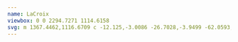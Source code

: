 ```yaml
---
name: LaCroix
viewbox: 0 0 2294.7271 1114.6158
svg: m 1367.4462,1116.6709 c -12.125,-3.0086 -26.7028,-3.9499 -62.0593,-4.0073 -24.3126,-0.04 -35.9215,-0.4501 -42.0763,-1.4881 -4.675,-0.7885 -14.35,-1.8935 -21.5,-2.4556 -26.9063,-2.1154 -54.4597,-7.0105 -60.9221,-10.8233 -1.7495,-1.0322 -6.3077,-2.8787 -10.1294,-4.1031 -3.8217,-1.2245 -12.7985,-5.1094 -19.9485,-8.6331 -14.6352,-7.2127 -17.833,-8.0553 -18.2993,-4.8219 -0.2403,1.666 0.5736,2.4723 3.7981,3.7624 2.2571,0.9032 3.8292,2.0865 3.4935,2.6296 -1.2942,2.0942 -4.6217,0.7935 -10.5133,-4.1095 -7.8472,-6.5306 -10.5336,-7.8892 -15.6142,-7.8967 -5.7425,-0.01 -14.5953,2.9507 -13.9395,4.6597 0.7982,2.0801 -2.841,1.6118 -7.1181,-0.9159 -6.4529,-3.8136 -17.9593,-3.1916 -39.2357,2.1211 -13.0631,3.2618 -18.5109,4.2035 -21.75,3.7595 -2.3768,-0.3258 -4.3108,-0.2634 -4.2976,0.1385 0.013,0.402 0.4157,2.4184 0.8946,4.4809 l 0.8709,3.75 h -4.7894 c -2.6341,0 -7.691,-0.8962 -11.2374,-1.9916 -9.022,-2.7866 -26.8658,-11.3154 -29.2602,-13.9855 -4.3155,-4.8123 -5.9218,-5.063 -25.6683,-4.0049 -32.4691,1.7397 -52.6359,5.1249 -72.2119,12.1215 -16.243,5.8054 -14.8317,5.8184 -17.6329,-0.1624 l -2.4248,-5.177 -5.0322,0.6559 c -2.7678,0.3607 -6.1573,0.9191 -7.5323,1.2409 l -2.5,0.5851 2.3998,-2.6149 c 2.6207,-2.8556 2.7349,-2.736 -4.3998,-4.607 -5.8034,-1.5219 -18.0943,-1.3228 -21.2997,0.3449 -1.4851,0.7727 -3.8253,2.6167 -5.2003,4.0978 -6.1321,6.6049 -13.0642,8.9093 -23,7.6455 l -5.5,-0.6995 4.7503,-2.8196 c 2.6127,-1.5508 6.5502,-3.061 8.75,-3.3561 3.0949,-0.4151 3.9997,-0.9718 3.9997,-2.461 0,-2.7988 -6.873,-5.4925 -17.688,-6.9324 l -9.1084,-1.2127 2.8462,-4.5729 c 2.4901,-4.0007 2.6479,-4.6838 1.261,-5.4599 -0.8718,-0.4879 -4.2755,-0.6432 -7.5636,-0.345 -4.3989,0.3989 -5.6837,0.2473 -4.8629,-0.5735 4.1599,-4.1599 -2.4066,-9.2044 -21.8843,-16.8118 -8.525,-3.3297 -16.2799,-6.758 -17.2331,-7.6186 -1.314,-1.1863 -3.0066,-1.4236 -7,-0.9814 l -5.2669,0.5833 -2.3332,-4.7815 c -1.2832,-2.6298 -3.3517,-6.0588 -4.5966,-7.6201 l -2.2634,-2.8386 -5.9034,4.4265 c -4.9411,3.705 -6.6369,4.4265 -10.4034,4.4265 h -4.5 l -0.3048,-4.75 -0.3048,-4.75 -4.6952,-0.1107 c -2.5824,-0.061 -5.7708,-0.02 -7.0854,0.09 -2.2619,0.1899 -2.1427,-0.1533 2.2194,-6.3934 l 4.6096,-6.594 -6.7194,0.6217 c -5.7826,0.5349 -7.2297,0.32 -10.3793,-1.5415 -3.0287,-1.7901 -4.9259,-2.1122 -11,-1.8675 l -7.3401,0.2956 0.2866,4.9999 0.2866,5 -3.5577,-5.5 c -1.9567,-3.0249 -4.7743,-7.43043 -6.2612,-9.78983 -2.7925,-4.431 -9.7024,-9.4887 -14.4859,-10.6028 -5.0104,-1.1669 -9.4638,-6.3464 -15.3483,-17.8505 -5.623,-10.9929 -12.6966,-20.075 -16.6004,-21.314 -1.0837,-0.344 -1.76,-0.8358 -1.5028,-1.093 1.0353,-1.0353 14.2207,5.9189 26.6703,14.0666 17.5258,11.4698 19.6658,12.4708 29.2207,13.6689 4.4921,0.5633 12.9206,2.5408 18.7298,4.3945 5.8093,1.8538 13.9194,3.8729 18.0226,4.487 5.1791,0.7752 8.4605,1.8795 10.7316,3.6118 2.8203,2.1511 3.9323,2.4075 8.0648,1.8593 6.8893,-0.9139 11.1638,1.8647 16.2403,10.557 3.8593,6.60803 5.4043,8.00503 8.8527,8.00503 0.9273,0 3.4077,1.1699 5.5119,2.5997 2.9677,2.0167 4.5338,2.4546 6.9821,1.9526 9.0789,-1.8616 9.747,-1.8208 14.7485,0.9014 4.1871,2.2789 5.4365,2.5398 8.1751,1.7075 4.8454,-1.4726 16.3018,-2.3438 35.0853,-2.6679 9.2689,-0.16 18.7327,-0.8172 21.0307,-1.4606 4.5852,-1.2838 24.4677,-0.9955 57.6167,0.8353 14.2195,0.7854 22.4788,1.7644 30.5,3.6152 7.0537,1.6276 18.1751,3.0916 31,4.0809 17.5158,1.3512 20.1863,1.7832 21.5,3.4783 1.4746,1.9027 1.6899,1.8856 12.7217,-1.0108 17.04534,-4.4752 27.547,-10.1629 24.4615,-13.2484 -1.7771,-1.7771 3.7718,-3.7329 8.7112,-3.0704 2.8246,0.3788 4.8213,0.048 6.5493,-1.0839 1.5124,-0.9909 4.5753,-1.6288 7.8211,-1.6288 2.9344,0 5.8995,-0.5625 6.5892,-1.25 1.0037,-1.00063 1.6049,-0.78563 3.0126,1.0773 2.5325,3.3514 8.1073,2.7467 9.931,-1.0773 1.5035,-3.15253 2.8223,-3.40503 6.0342,-1.15523 1.3732,0.96183 3.2232,1.35723 4.6613,0.99633 3.1736,-0.79653 3.9364,0.7102 1.4833,2.9302 -2.4743,2.2393 -2.4711,2.9839 0.024,5.4786 2.5373,2.5373 5,2.5731 5,0.073 0,-3.6928 7.7866,-7.8448 9.5032,-5.0673 0.3657,0.5917 2.4242,-0.2352 5.0038,-2.01 3.949,-2.71703 4.476,-2.84803 5.3285,-1.3246 0.881,1.5741 1.0715,1.5653 2.7657,-0.1289 3.0875,-3.08763 7.8969,-4.49503 18.6048,-5.44473 5.6617,-0.5021 11.5608,-1.4044 13.1091,-2.005 1.5483,-0.6006 4.1749,-1.092 5.8369,-1.092 2.4067,0 3.2416,0.5824 4.1018,2.8615 l 1.0801,2.8614 5.083,-1.3248 c 2.7957,-0.7286 12.4883,-2.032 21.5391,-2.8963 18.0597,-1.7248 29.2955,-3.8962 31.4839,-6.0845 2.0156,-2.0156 3.5601,-1.7535 3.5601,0.6041 0,2.5124 4.3334,4.7655 6.2204,3.2343 0.7227,-0.5865 3.5644,-0.8127 6.5296,-0.5198 5.2698,0.5205 6.6351,1.5186 3.6462,2.6655 -0.9156,0.3514 -1.3581,1.2554 -1.0313,2.107 0.3776,0.9842 -0.045,1.4916 -1.2413,1.4916 -0.9975,0 -2.6709,0.955 -3.7186,2.1222 l -1.905,2.12223 4.1442,-0.6923 c 3.5305,-0.58963 4.3623,-0.38093 5.6164,1.4095 0.8096,1.156 2.5117,2.302 3.7823,2.5467 1.2707,0.2447 2.7708,0.9054 3.3337,1.4682 0.5629,0.5629 2.085,1.0234 3.3824,1.0234 3.3963,0 1.8236,1.7452 -2.8288,3.1391 -4.4943,1.3465 -4.6712,2.8851 -0.4611,4.0111 1.9265,0.5152 4.626,0.131 8.4002,-1.1955 5.9225,-2.0816 10.7619,-2.4745 13.0019,-1.0555 0.8358,0.5295 2.3976,0.3474 4,-0.4663 5.2452,-2.6638 11.7844,-5.4329 12.8295,-5.4329 0.5881,0 1.8064,1.125 2.7073,2.5 1.1617,1.7729 2.5358,2.5 4.7248,2.5 2.308,0 4.467,1.2615 8.5576,5 6.1198,5.5931 7.8315,6.2154 6.9012,2.5088 -0.536,-2.1354 -0.3078,-2.4567 1.5977,-2.25 1.8309,0.1987 2.329,-0.3821 2.8243,-3.2928 0.8077,-4.7467 1.3201,-5.4168 6.0122,-7.8623 4.7129,-2.4565 5.9742,-2.6124 5.9742,-0.7385 0,0.7509 0.9327,2.5508 2.0726,3.9999 1.6739,2.1281 2.9128,2.6349 6.441,2.6349 5.6026,0 6.3896,-1.388 2.6482,-4.6709 -3.2652,-2.8651 -3.1748,-5.329 0.1956,-5.329 3.9374,0 15.0903,2.7673 19.6426,4.8737 6.0254,2.7881 7.9391,2.6594 12.5719,-0.8459 3.5424,-2.6803 4.6645,-2.9729 11.4281,-2.9802 7.8144,-0.01 17.7864,1.1545 26.7465,3.1189 4.8898,1.0719 5.1107,1.2451 3.25,2.5484 -2.799,1.9605 -2.5435,2.9679 2.0035,7.9008 2.2,2.3867 4,4.8052 4,5.3745 0,0.5692 2.475,2.1295 5.5,3.4673 3.025,1.3378 5.5,2.8739 5.5,3.4135 0,0.5397 -3.4875,2.331 -7.75,3.9807 -6.5504,2.5352 -7.7013,3.3222 -7.4354,5.0841 0.2035,1.3484 -0.7676,2.9951 -2.75,4.6632 -1.6855,1.4183 -3.0646,2.9953 -3.0646,3.5045 0,0.5092 1.4246,1.7922 3.1658,2.851 2.8518,1.7343 3.442,1.7824 5.9503,0.4854 1.5315,-0.792 3.1444,-2.0345 3.5842,-2.7612 0.4398,-0.7267 2.6634,-2.0535 4.9413,-2.9485 3.9349,-1.5461 4.2275,-1.5325 5.8621,0.2738 1.2773,1.4114 2.5043,1.7443 4.7639,1.2924 2.4432,-0.4887 2.8769,-0.3314 2.1991,0.7974 -0.4644,0.7734 -1.6593,1.9941 -2.6555,2.7128 -2.5122,1.8124 -2.286,4.1933 0.3983,4.1933 1.3453,0 3.8524,-1.7894 6.4099,-4.5751 3.3988,-3.7019 4.7425,-4.5131 7.0405,-4.25 2.2559,0.2582 2.9052,0.8907 3.1565,3.0751 0.2581,2.243 0.8112,2.7472 3,2.7347 3.811,-0.022 5.5161,-1.3618 4.7608,-3.7414 -0.4192,-1.3209 -0.1141,-2.207 0.893,-2.5935 0.8414,-0.3229 1.5348,-1.6137 1.5408,-2.8684 0.01,-1.9438 0.7207,-1.4798 4.8063,3.1353 3.967,4.481 5.3621,5.4166 8.077,5.4166 1.8049,0 3.6222,-0.551 4.0384,-1.2245 0.5798,-0.9381 1.6123,-0.8165 4.4141,0.5195 l 3.6572,1.744 -3.502,2.8867 c -4.8541,4.0011 -4.3748,5.0559 1.2837,2.8255 4.6975,-1.8516 4.7857,-1.8513 4.7857,0.015 0,1.401 -0.7138,1.9009 -2.7143,1.9009 -2.4974,0 -5.8781,2.2115 -5.8418,3.8214 0.053,2.3317 1.7814,3.2064 4.3828,2.2174 4.1355,-1.5724 7.2728,-1.2832 16.9422,1.5616 l 8.8403,2.6008 2.7144,-2.6006 c 1.5074,-1.4442 3.8759,-2.6006 5.3264,-2.6006 1.4366,0 2.7619,-0.4398 2.9453,-0.9774 0.1833,-0.5375 1.8905,-1.2877 3.7939,-1.6671 l 3.4605,-0.6897 -3.2105,3.8949 c -3.6696,4.4518 -4.1102,7.8875 -1.2106,9.4393 1.1,0.5887 2,1.7295 2,2.5352 0,2.2458 2.7866,1.7397 4.3233,-0.7852 5.5176,-9.066 5.7658,-9.3839 5.1081,-6.5428 -0.8753,3.781 3.2042,7.3761 9.9082,8.7316 6.2087,1.2553 25.601,-0.086 33.3495,-2.3069 10.6896,-3.0637 27.3193,-3.9111 50.6774,-2.5823 27.9097,1.5878 41.7324,0.9038 56.3421,-2.788 11.0576,-2.7942 11.2125,-2.8049 11.5,-0.797 0.2646,1.8483 1.1185,2.0631 9.2914,2.3369 11.2274,0.3762 20.6309,-0.8395 46,-5.9469 23.4525,-4.7216 37.8005,-5.7769 52.7096,-3.8769 9.2047,1.173 10.3622,1.5661 13.5963,4.6165 3.673,3.4645 4.5426,3.6955 18.6941,4.9657 3.85,0.3456 9.101,1.5257 11.669,2.6225 l 4.669,1.9942 7.831,-2.7444 c 10.7923,-3.7821 20.0209,-3.648 34.5915,0.5026 5.9183,1.6858 11.5844,3.0652 12.5914,3.0652 1.0069,0 13.215,-3.183 27.129,-7.0734 23.4509,-6.5569 30.0191,-7.6646 30.0191,-5.0625 0,1.545 -4.0957,4.5387 -11.8061,8.6296 -4.2327,2.2457 -8.128,5.054 -8.6588,6.2426 -0.7221,1.6168 -2.9432,2.6944 -8.8249,4.2814 -36.6176,9.8805 -63.6749,12.9759 -113.4602,12.9799 -16.6375,0 -30.25,0.1981 -30.25,0.4373 0,0.2392 0.4645,1.6567 1.0323,3.15 l 1.0323,2.7151 -8.2823,-0.6368 c -4.5553,-0.3503 -14.7203,-2.2178 -22.5889,-4.1501 -16.9311,-4.1576 -17.9726,-4.2242 -19.114,-1.222 -1.5116,3.9759 -3.991,5.2089 -10.4745,5.2089 -6.0708,0 -6.0722,7e-4 -8.1501,4 -1.4095,2.713 -2.8627,4.1129 -4.5165,4.3508 -1.3411,0.193 -2.6817,0.7422 -2.9791,1.2206 -0.2975,0.4784 -2.266,0.3403 -4.3745,-0.3068 -3.6298,-1.114 -3.9616,-1.0277 -6.2417,1.6231 -2.3349,2.7145 -2.4857,2.7488 -4.9564,1.13 -1.4015,-0.9183 -3.2234,-1.4106 -4.0486,-1.0939 -0.8253,0.3167 -2.4641,-0.099 -3.6418,-0.924 -1.1776,-0.8249 -2.8569,-1.4998 -3.7316,-1.4998 -0.8747,0 -2.8838,-1.35 -4.4646,-3 -3.4109,-3.5602 -3.8298,-3.5968 -10.8944,-0.9536 -4.8783,1.8252 -5.4498,2.3386 -5.2875,4.75 0.2089,3.1044 -1.3009,3.2158 -7.4868,0.5527 -3.5768,-1.54 -3.9689,-1.4791 -15.6578,2.4311 l -11.9891,4.0106 -8.497,-3.4118 c -15.227,-6.1139 -24.0085,-6.6232 -30.4116,-1.7635 l -3.2243,2.447 -3.7757,-2.4873 c -3.491,-2.2997 -13.6261,-5.5752 -17.2507,-5.5752 -0.8551,0 -3.2701,0.9194 -5.3666,2.043 -4.3226,2.3168 -6.3374,1.9922 -9.6732,-1.5587 -2.1229,-2.2597 -2.4838,-2.3432 -4.0404,-0.9344 -1.5427,1.3961 -2.9145,1.3902 -14.0771,-0.061 -6.8023,-0.8842 -13.66,-2.2488 -15.2393,-3.0323 -3.0332,-1.505 -3.848,-1.3089 -7.2478,1.7435 -3.861,3.4665 -7.3725,3.7601 -12.7667,1.0673 -5.73,-2.8604 -8.0015,-2.6421 -19.4693,1.8713 -6.4805,2.5505 -8.9011,2.9896 -15.8945,2.8835 -6.7098,-0.1018 -11.138,0.6334 -23.722,3.9386 -18.996,4.9894 -25.5161,5.7657 -31.3456,3.7324 -3.684,-1.285 -4.3965,-1.2996 -4.857,-0.1 -0.2967,0.7734 -0.8289,1.3567 -1.1826,1.2963 -0.3536,-0.061 -3.957,-0.9323 -8.0074,-1.9373 z m 265.0644,-10.1528 c -0.9333,-0.9333 -1.4667,-0.9333 -2.4,0 -0.9333,0.9333 -0.6667,1.2 1.2,1.2 1.8667,0 2.1333,-0.2667 1.2,-1.2 z m 350.8262,-43.7368 c -1.6564,-3.9989 0.052,-7.0632 3.9376,-7.0632 2.4105,0 6.0362,2.1163 6.0362,3.5234 0,0.2093 -1.9755,1.7397 -4.3901,3.401 l -4.3901,3.0205 z m -318.0262,0.5267 c 0,-1.3685 -1.1727,-1.6176 -7.25,-1.5401 -7.9634,0.1015 -17.2924,-1.4251 -19.4008,-3.175 -0.7421,-0.6158 -1.3492,-1.7396 -1.3492,-2.4972 0,-1.5985 -1.5964,-1.8396 -2.5,-0.3776 -1.1052,1.7883 -4.6799,1.1727 -4.3111,-0.7424 0.4824,-2.505 5.6164,-4.6698 10.6001,-4.4697 2.6108,0.1048 4.4757,-0.3091 4.7659,-1.0578 0.2662,-0.6866 2.6791,-1.3545 5.461,-1.5116 4.4356,-0.2506 4.9841,-0.058 4.9841,1.75 0,2.6374 2.3346,2.6058 6.6976,-0.091 3.3285,-2.0571 3.5334,-2.0684 6.689,-0.369 2.5804,1.3896 3.6935,1.5186 5.3686,0.6221 1.249,-0.6684 7.3552,-1.1408 14.9291,-1.1549 7.0486,-0.013 14.4678,-0.4077 16.4871,-0.8769 2.7826,-0.6466 3.5561,-0.5526 3.195,0.3884 -0.8489,2.2121 -5.2665,3.4944 -14.1576,4.1097 -9.042,0.6257 -16.2088,2.0082 -16.2088,3.1268 0,0.3558 0.8517,1.576 1.8928,2.7114 2.6685,2.9106 1.1734,7.0629 -2.1363,5.9331 -2.7952,-0.9542 -5.1854,-0.9374 -10.0065,0.07 -3.1221,0.6526 -3.75,0.5104 -3.75,-0.8489 z m 346.5,-16.8172 c 3.4158,-1.2175 10.5009,-5.864 12.363,-8.1076 1.0207,-1.2299 0.9218,-1.6862 -0.5434,-2.5061 -1.5697,-0.8784 -1.4218,-1.081 1.1945,-1.6369 1.6423,-0.349 5.7784,-1.2842 9.1914,-2.0783 7.9792,-1.8565 7.6418,-1.9301 6.9523,1.5174 -0.3258,1.6287 -0.157,3.2303 0.375,3.559 2.1195,1.31 0.7646,2.4798 -2.8723,2.4798 -3.125,0 -4.0514,0.4652 -4.9785,2.5 -0.9202,2.0194 -1.8641,2.5023 -4.9106,2.5119 -2.0743,0.01 -6.2464,0.6762 -9.2714,1.4881 -3.025,0.8119 -6.625,1.4461 -8,1.4092 -2.3846,-0.064 -2.3615,-0.1165 0.5,-1.1365 z m -296.5,-3.2489 c -1.375,-0.7991 -1.885,-1.4689 -1.1334,-1.4884 0.9102,-0.024 1.2084,-0.8629 0.8929,-2.5134 -0.3566,-1.8652 0.036,-2.6398 1.5892,-3.1327 1.1971,-0.3799 2.2213,-0.1793 2.4404,0.478 0.2077,0.623 0.9992,1.1327 1.759,1.1327 1.7407,0 3.924,3.935 2.7945,5.0366 -1.6994,1.6575 -5.9061,1.9032 -8.3426,0.4872 z m 21.8904,-4.7738 c -0.06,-0.1375 -0.2327,-1.7125 -0.383,-3.5 -0.3383,-4.0217 1.9898,-4.4477 3.7072,-0.6784 0.9486,2.0819 0.8969,2.7455 -0.2715,3.4847 -1.3955,0.883 -2.8271,1.2083 -3.0527,0.6937 z m 35.3287,-5.75 c 0.097,-3.4257 2.1675,-4.0147 3.7457,-1.0657 1.6084,3.0052 1.2437,4.0657 -1.3979,4.0657 -2.0558,0 -2.4199,-0.4653 -2.3478,-3 z m 185.8306,-0.6306 c 3.8026,-10.0017 11.8458,-13.3398 15.4321,-6.4046 3.4478,6.6674 1.0817,9.0352 -9.0285,9.0352 h -7.4038 z m -206.5497,-2.3694 c -0.3399,-0.55 -1.9415,-1 -3.559,-1 -2.2145,0 -2.941,-0.4656 -2.941,-1.885 0,-2.0965 3.9534,-5.1116 6.7148,-5.1212 0.9819,0 3.0817,-0.6823 4.6662,-1.5086 l 2.8811,-1.5026 -0.5082,4.5082 c -0.2794,2.4794 -1.0685,5.1834 -1.7534,6.0087 -1.4168,1.707 -4.5771,1.9946 -5.5005,0.5005 z m 218.353,-13.542 c -2.1834,-2.3295 -4.506,-4.9403 -5.1614,-5.8017 -2.2073,-2.9012 -6.7539,-3.6563 -22.0162,-3.6563 -14.1688,0 -15.2796,0.1365 -16.4577,2.023 -0.9768,1.5641 -1.6768,1.8017 -3.0859,1.0475 -1.2789,-0.6844 -2.4059,-0.5668 -3.7782,0.3944 -1.795,1.2573 -2.2323,0.9641 -5.3277,-3.572 -3.8031,-5.573 -6.4482,-6.68213 -11.9825,-5.0239 -3.832,1.1481 -8.0434,1.5032 -8.0434,0.6783 0,-0.2491 3.2625,-3.66163 7.25,-7.58343 7.6981,-7.5712 9.8408,-8.7695 30.25,-16.9167 28.9797,-11.5685 53.1133,-18.5442 78,-22.5457 9.35,-1.5033 18.0125,-3.3665 19.25,-4.1404 1.4096,-0.8816 2.25,-2.3929 2.25,-4.0465 0,-2.9885 5.1979,-11.6393 8.2984,-13.8109 1.921,-1.3456 2.1631,-1.1887 3.7963,2.4591 l 1.7444,3.8963 9.6162,0.3205 9.6162,0.3205 2.4643,-3.7286 c 1.9653,-2.9736 2.4642,-5.0073 2.4642,-10.0442 0,-5.3465 0.4988,-7.1478 3.25,-11.7379 3.444,-5.7459 8.6628,-10.0184 12.1479,-9.9451 1.6477,0.035 1.3301,0.4523 -1.4692,1.9322 -5.4834,2.8989 -5.8353,3.7037 -4.6861,10.7165 0.9775,5.9646 1.1615,6.2516 4.9897,7.7834 2.1861,0.8747 5.8993,1.8541 8.2517,2.1766 3.6168,0.4957 4.6427,0.2204 6.6465,-1.7834 1.3032,-1.3032 2.7705,-2.3695 3.2605,-2.3695 0.95,0 2.0984,-1.8305 3.0453,-4.8538 0.355,-1.1336 1.16,-1.6314 2.0721,-1.2813 1.8804,0.7215 1.8681,0.2638 -0.095,-3.5317 l -1.5863,-3.0674 2.3088,1.6171 c 1.2698,0.8894 3.7543,1.6171 5.5211,1.6171 1.7668,0 4.3318,0.4256 5.7,0.9458 1.8518,0.704 2.7959,0.5744 3.6936,-0.5072 0.9953,-1.1993 0.6594,-1.6436 -1.9225,-2.5437 -1.7207,-0.5998 -3.1285,-1.4414 -3.1285,-1.8703 0,-1.2856 2.3447,-2.8105 4.8878,-3.1788 1.4477,-0.2096 3.05,-1.5852 4.0696,-3.4937 1.4781,-2.7668 1.8183,-2.9484 2.8104,-1.5 0.9696,1.4156 1.2671,1.4441 2.1107,0.2018 0.5862,-0.8633 0.6268,-2.1097 0.1007,-3.0927 -0.8814,-1.6469 1.8264,-2.762 11.2708,-4.641 1.5125,-0.301 2.75,-1.1711 2.75,-1.9337 0,-0.7626 0.9,-2.2865 2,-3.3865 1.6302,-1.6302 2,-1.7105 2,-0.4343 0,0.8612 -0.4632,2.4314 -1.0294,3.4893 -0.7722,1.4427 -0.5726,2.8139 0.7986,5.4866 l 1.828,3.5631 2.94,-2.3023 2.94,-2.3024 -2.1257,3 c -1.1691,1.65 -2.6801,4.8535 -3.3576,7.1189 -1.1458,3.8308 -1.0408,4.4449 1.5005,8.7814 2.1598,3.6853 3.1381,4.5337 4.668,4.0482 1.0645,-0.3379 2.9315,0.038 4.1488,0.8358 1.8349,1.2023 2.4248,1.2237 3.451,0.1252 0.6808,-0.7288 1.2378,-1.739 1.2378,-2.2448 0,-0.5059 0.6978,-1.4989 1.5506,-2.2067 1.3109,-1.088 1.6397,-0.9461 2.1271,0.9176 0.6992,2.6737 5.863,5.6766 6.8937,4.0089 0.3766,-0.6094 0.078,-1.4833 -0.6643,-1.9419 -4.1074,-2.5385 8.218,-3.91 14.0756,-1.5662 2.2318,0.893 6.0871,1.6236 8.5675,1.6236 h 4.5097 l -2.2089,-2.9877 c -1.2149,-1.6432 -1.9743,-3.2223 -1.6876,-3.509 0.2867,-0.2867 3.1584,0.8859 6.3816,2.6059 5.7193,3.052 5.9348,3.0872 8.952,1.4624 1.7328,-0.9332 4.5887,-4.1717 6.4979,-7.3683 1.8735,-3.1368 5.4139,-7.8528 7.8675,-10.4799 3.0014,-3.2137 4.6607,-5.995 5.0711,-8.5 0.5438,-3.3194 0.8979,-3.6896 3.2641,-3.4116 2.2877,0.2688 2.923,-0.2961 4.6022,-4.0921 1.0714,-2.4222 3.4673,-5.4658 5.3241,-6.7637 4.2462,-2.9678 4.8418,-3.8338 4.8608,-7.0673 0.013,-2.2087 0.3825,-2.5412 2.3967,-2.1561 2.0561,0.393 2.6211,-0.1723 4.1355,-4.1377 1.4972,-3.9203 1.6497,-6.424 1.0418,-17.0961 -0.8665,-15.2082 0.012,-18.8749 5.0261,-20.9698 2.5641,-1.0713 3.4152,-2.0351 3.4152,-3.8672 0,-1.3421 0.8551,-3.4962 1.9002,-4.7868 1.8563,-2.2925 1.8571,-2.4071 0.035,-4.9663 -3.7534,-5.2712 -4.3937,-10.5852 -2.3989,-19.9102 0.9999,-4.6742 2.0759,-11.1593 2.391,-14.4113 l 0.5729,-5.9129 5.6131,5.1381 c 14.565,13.3323 20.0815,39.1343 14.3114,66.9376 -0.6161,2.9686 -0.4615,3.25 1.785,3.25 2.4393,0 2.4526,0.051 1.6249,6.25 -1.2773,9.565 -4.068,17.773 -12.6905,37.3258 -4.3474,9.8583 -8.7026,20.471 -9.6782,23.5837 -1.1878,3.7897 -2.205,5.494 -3.079,5.1587 -1.62,-0.6217 -4.9869,4.7372 -5.8428,9.2997 -0.3908,2.0828 -1.219,3.3821 -2.1559,3.3821 -0.8368,0 -2.9667,1.1024 -4.7332,2.4497 -4.6276,3.5296 -11.6436,6.5029 -15.4048,6.5283 -4.3555,0.029 -4.5045,3.3219 -0.25,5.522 3.7595,1.9441 3.7529,2.624 -0.047,4.8687 -2.8282,1.6706 -3.2243,1.6836 -5.5169,0.1814 -2.0755,-1.3599 -2.2955,-1.9445 -1.3774,-3.6599 1.0051,-1.8782 0.9194,-1.9489 -1.0716,-0.8834 -3.5998,1.9266 -10.0204,8.1567 -11.6462,11.3007 -1.2678,2.4517 -1.2995,3.1037 -0.1853,3.8099 0.7394,0.4686 1.7331,0.8589 2.2083,0.8673 0.4751,0.01 -1.9848,1.9176 -5.4667,4.2427 -4.8653,3.2489 -7.2197,4.2041 -10.1723,4.1266 -2.8729,-0.075 -3.7089,0.2457 -3.3148,1.2727 0.4007,1.0442 -0.6038,1.3754 -4.1916,1.3819 -2.5952,0 -11.6936,1.1259 -20.2186,2.4914 -8.525,1.3655 -17.8075,2.4867 -20.6279,2.4914 -2.8203,0 -6.7434,0.6836 -8.7179,1.5086 -1.9745,0.825 -5.6238,1.5 -8.1095,1.5 -4.1621,0 -4.7134,0.3069 -6.9691,3.8802 -2.6232,4.1555 -8.112,6.9834 -9.9625,5.1329 -1.596,-1.596 -5.1471,-1.1855 -6.9469,0.8032 -0.904,0.999 -2.2541,3.5865 -3.0002,5.75 -0.9988,2.8962 -1.9907,4.02623 -3.7613,4.28453 -1.3226,0.193 -2.7006,0.8273 -3.0623,1.4096 -0.4549,0.7323 -1.5886,0.6732 -3.6763,-0.1916 -3.769,-1.5612 -6.9605,-0.6141 -8.3724,2.4846 l -1.0843,2.3797 -2.9984,-2.5228 c -1.9408,-1.6331 -3.3411,-2.1802 -3.9701,-1.5512 -0.629,0.629 -2.637,-0.2247 -5.6931,-2.4202 -3.0143,-2.16563 -7.2208,-3.96693 -11.6346,-4.98213 -3.8022,-0.8746 -7.9099,-2.2351 -9.128,-3.0235 -3.2441,-2.0994 -3.4736,-1.82 -1.7986,2.1888 0.8324,1.9922 1.5134,4.0172 1.5134,4.5 0,1.54233 -2.9263,0.949 -8,-1.6221 -6.0123,-3.0467 -7.147,-3.0955 -8.8424,-0.3807 -1.3676,2.1899 -3.8424,2.2404 -13.9168,0.2839 -4.2074,-0.817 -6.2408,0.8835 -6.2408,5.21923 0,3.3761 0,3.3775 -4.8887,3.3775 -4.8171,0 -4.8986,0.053 -5.561,3.5836 -0.4045,2.1561 -1.1459,3.4074 -1.8613,3.1413 -8.3954,-3.1227 -8.2565,-3.1129 -12.8069,-0.9041 -2.4102,1.1699 -6.1382,3.5781 -8.2845,5.3515 -3.4351,2.8384 -4.6731,3.2423 -10.3386,3.3728 -6.3486,0.1463 -6.4903,0.091 -10.406,-4.0871 z m 148.147,-5.7002 c -1.375,-0.633 -2.712,-1.3119 -2.971,-1.5087 -1.0615,-0.8064 2.7057,-2.2199 5.971,-2.2404 1.925,-0.012 4.7799,-0.8657 6.3442,-1.8969 2.7176,-1.7918 6.6558,-1.8138 6.6558,-0.037 0,1.1358 -7.8854,5.6601 -11,6.3113 -1.375,0.2874 -3.625,0 -5,-0.6281 z m -1141.679,-9.1038 c -1.4417,-2.78793 -1.4224,-3.10663 0.2626,-4.33873 1.6596,-1.2135 11.9687,-1.0635 16.16644,0.2353 1.6513,0.5109 1.6118,2.4495 -0.05,2.4495 -0.715,0 -1.85174,0.55173 -2.52614,1.22613 -0.6743,0.6743 -3.717,1.7235 -6.7615,2.3314 l -5.5354,1.1053 z m -221.321,-8.28143 c -1.375,-0.2707 -9.3562,-2.0649 -17.736,-3.9871 -25.1166,-5.7615 -32.1222,-8.6613 -48.764,-20.1844 -13.899,-9.6239 -16.1427,-11.8007 -20.5815,-19.9684 -2.3113,-4.2529 -6.3723,-11.5576 -9.0245,-16.2326 -2.6522,-4.675 -6.6035,-13.9 -8.7808,-20.5 -9.5962,-29.0892 -9.9038,-51.8514 -1.4728,-109 4.5398,-30.7732 13.42,-69.5064 25.9069,-113 1.4211,-4.95 3.1625,-11.0385 3.8698,-13.53 0.7072,-2.4916 3.1616,-8.7561 5.4543,-13.9212 2.2926,-5.165 5.5276,-14.8265 7.1888,-21.4699 5.8702,-23.47548 13.9471,-43.92448 33.5324,-84.89698 6.2619,-13.0999 12.5922,-27.7249 14.0674,-32.5 1.7695,-5.7279 4.3977,-11.2338 7.7244,-16.1819 3.0052,-4.4699 6.4865,-11.5401 8.6169,-17.5 2.8004,-7.834 5.6321,-13.0325 13.0733,-24 7.0131,-10.3364 10.6381,-16.8786 13.8526,-25 2.3947,-6.05 5.3433,-12.125 6.5525,-13.5 3.6495,-4.15 5.9251,-7.8329 14.5203,-23.5 8.8259,-16.0878 10.3708,-18.5447 16.0344,-25.5 2.0154,-2.475 3.9133,-6.075 4.2176,-8 0.3042,-1.925 3.1142,-7.55 6.2444,-12.5 3.1302,-4.95 9.9576,-17.7681 15.172,-28.4847 5.2145,-10.7166 11.6574,-23.0916 14.3177,-27.5 2.714,-4.4975 5.5651,-10.8681 6.4962,-14.5153 1.1662,-4.5684 4.4295,-11.1061 10.9813,-22 5.1271,-8.525 14.1744,-24.05 20.1052,-34.5 13.4397,-23.6808 20.431,-35.2778 25.9659,-43.0717 2.3715,-3.3395 7.6089,-12.7351 11.6386,-20.8791 5.5769,-11.2711 9.1341,-16.9858 14.8946,-23.9283 4.1624,-5.0165 11.9781,-15.1959 17.3682,-22.6209 13.665,-18.82391 19.0046,-25.189506 30.26484,-36.080206 11.72666,-11.3419 21.68456,-18.49 37.79906,-27.1332 6.6,-3.5401 14.25,-7.8424 17,-9.5607 5.7247,-3.5772 22.3076,-7.2259 32.8407,-7.2259 10.9424,0 26.9582,5.5478 39.1884,13.5747 3.284,2.1554 9.3254,5.7203 13.4254,7.9221 5.127,2.7533 8.4054,5.3241 10.5,8.234 1.675,2.3269 5.851,6.072 9.2801,8.3224 6.9423,4.5562 12.793,10.9791 19.5361,21.446796 7.1078,11.03391 8.1052,11.59501 17.8108,10.01851 8.3195,-1.3514 14.9672,4.4425 17.1752,14.9692 1.1289,5.3821 1.0305,6.1852 -1.6369,13.3692 -1.5608,4.2037 -3.7705,10.6509 -4.9104,14.3271 -1.9954,6.4349 -2.008,6.8273 -0.3398,10.5268 1.6283,3.6108 1.6346,4.5049 0.1055,14.8159 -3.0772,20.7494 -5.2083,29.0028 -9.948,38.5263 -3.1214,6.2719 -4.5271,10.3509 -4.5271,13.1364 0,3.583 -0.8077,4.9606 -7.1379,12.1753 -4.3388,4.9452 -8.4153,10.8802 -10.3956,15.1353 -5.4658,11.7441 -10.5497,30.6196 -11.7162,43.5 -0.8909,9.8369 -1.5261,12.4715 -4.3924,18.218 -2.0862,4.1825 -5.0005,13.4294 -7.7215,24.5 -4.7141,19.1792 -8.2232,27.7838 -15.1904,37.2482 -3.8775,5.2672 -5.5896,6.5994 -13.5092,10.5116 -4.9879,2.4641 -10.2767,5.3396 -11.7529,6.3902 -7.202,5.1254 -15.2886,8.2941 -22.573,8.845 -6.9069,0.5224 -7.6898,0.3622 -13.5851,-2.7799 -7.973,-4.2496 -16.0258,-11.4175 -16.0258,-14.2648 0,-4.0936 28.209,-101.154 29.9841,-103.1683 1.6182,-1.8362 15.9381,-40.9595 25.0758,-68.5096 4.2504,-12.8149 6.2058,-25.2714 4.9908,-31.7937 -0.4465,-2.397 -2.2105,-6.0564 -3.9819,-8.2608 -3.3557,-4.1756 -4.1014,-6.018 -6.0821,-15.0253 -0.904,-4.1109 -0.9383,-6.1325 -0.1299,-7.6431 0.9836,-1.8377 0.3912,-2.5888 -5.6288,-7.1371 -3.7004,-2.7958 -10.5426,-8.5119 -15.2049,-12.7023 -10.8627,-9.7633 -14.7896,-11.8312 -22.5231,-11.8605 -4.788,-0.018 -7.0809,0.5714 -11.351,2.9187 -7.1486,3.9296 -17.3041,15.058 -24.649,27.0103 -3.988,6.4897 -8.013,11.5326 -12.0029,15.0387 -7.694,6.7611 -13.3842,16.3188 -23.6604,39.7422 -13.3648,30.4633 -17.1516,37.1255 -25.9891,45.7225 -6.5445,6.3664 -8.1023,8.5495 -10.307,14.4442 -1.4284,3.8193 -4.7685,10.3443 -7.4224,14.5 -6.7602,10.5859 -18.3095,30.9088 -36.1182,63.5558 -30.1982,55.3596 -42.5912,75.5178 -50.2818,81.7873 -3.3217,2.7078 -5.6206,5.843 -8.066,11 -1.8811,3.967 -4.8031,10.1377 -6.4934,13.7127 -2.2963,4.8565 -4.2849,7.3893 -7.8652,10.0172 -4.0574,2.978 -4.916,4.2043 -5.6014,8 -1.9214,10.6401 -2.2996,11.2768 -11.1474,18.7717 -9.469,8.0209 -10.6169,9.8507 -16.9275,26.9822 -2.3762,6.4509 -5.8051,14.6539 -7.6196,18.2289 -1.8145,3.575 -6.2992,13.025 -9.966,21 -3.6667,7.975 -7.9072,16.4564 -9.4233,18.8475 -2.2752,3.5882 -2.7876,5.5965 -2.9342,11.5 -0.1541,6.2012 -0.8695,8.7486 -5.3789,19.1525 -2.8606,6.6 -5.5075,13.8 -5.8819,15.99998 -0.8848,5.1994 -2.7216,8.7286 -7.0181,13.4842 -3.7655,4.168 -5.3953,8.4208 -5.3953,14.0786 0,2.6122 -1.0788,5.0219 -4.0026,8.9406 l -4.0025,5.3647 0.09,11.0659 c 0.1054,13.0029 -1.6108,19.4367 -15.0407,56.3839 -6.3432,17.451 -8.0438,23.2744 -8.0438,27.544 0,2.9779 -1.1715,9.4022 -2.6034,14.2762 -7.5823,25.8096 -7.6732,26.2792 -7.0342,36.3619 0.4285,6.7606 0.1885,11.0602 -0.832,14.9107 -0.7888,2.9758 -1.5083,8.6008 -1.599,12.5 -0.2032,8.7376 -1.885,16.5125 -6.9862,32.2967 -4.966,15.3659 -5.2946,23.5439 -1.3178,32.7926 1.4189,3.3 3.3184,8.025 4.221,10.5 1.1479,3.1475 4.1991,7.0548 10.1518,13 9.8359,9.8236 19.1694,15.2735 33.4998,19.5609 7.9142,2.3678 11.3525,2.7698 28.5,3.3326 24.6989,0.8106 40.4598,-0.1099 51.1166,-2.9854 5.1233,-1.3824 14.7816,-5.5458 25.3319,-10.9196 38.5598,-19.6408 67.4689,-39.1731 101.9707,-68.896 12.7894,-11.0179 18.3329,-14.9334 28.1362,-19.8735 10.84984,-5.4673 16.64114,-11.0552 21.7905,-21.0256 2.5287,-4.8958 5.1787,-9.3839 5.8891,-9.9735 0.7104,-0.5895 3.4095,-1.6052 5.9981,-2.257 2.5885,-0.6518 5.1447,-1.7132 5.6803,-2.3586 0.5357,-0.6454 1.1118,-3.8153 1.2803,-7.0441 l 0.3063,-5.8706 6,-2.2932 c 7.5138,-2.8718 11.844,-2.965 16.0816,-0.346 3.9206,2.4231 7.4184,7.6855 7.4184,11.1608 0,3.9471 -8.8171,15.448 -23.7147,30.9329 -7.5962,7.8958 -15.9794,16.9453 -18.6293,20.1102 -12.89146,15.3968 -61.6619,53.2921 -93.656,72.772 -7.425,4.5207 -17.325,11.046 -22,14.5005 -14.283,10.5542 -68.3138,35.3678 -85,39.0361 -4.125,0.9068 -10.65,2.7877 -14.5,4.1797 -3.85,1.392 -9.3585,3.3734 -12.241,4.4031 -5.2216,1.8653 -22.9853,3.2651 -28.259,2.2268 z m 259.2191,-13.3725 c 0.097,-3.4257 2.1675,-4.0147 3.7457,-1.0657 1.6084,3.0052 1.2437,4.0657 -1.3979,4.0657 -2.0558,0 -2.4199,-0.4653 -2.3478,-3 z m 36.4662,0.25 c -0.5863,-1.0162 -0.2052,-5.0635 0.5478,-5.8164 0.9151,-0.9152 4.0376,4.3194 3.2941,5.5224 -0.7462,1.2074 -3.2063,1.3956 -3.8419,0.294 z m -20.6853,-5.25 c -0.825,-0.5332 -2.7375,-0.9763 -4.25,-0.9847 -2.2626,-0.013 -2.75,-0.4584 -2.75,-2.5153 0,-1.5556 0.5667,-2.5 1.5,-2.5 0.825,0 1.5,-0.45 1.5,-1 0,-0.55 1.0125,-1.0028 2.25,-1.0062 1.2375,0 3.5389,-0.6783 5.1143,-1.5 1.5754,-0.8216 3.0379,-1.4938 3.25,-1.4938 0.9289,0 0.2604,5.3641 -1.0633,8.5321 -1.4825,3.5482 -2.9025,4.1795 -5.551,2.4679 z m 942.9902,-50.2482 c -4.5015,-7.383 -0.9762,-12.57 7.7319,-11.3764 4.4988,0.6166 6.2301,1.8062 6.2626,4.3031 0.01,0.6481 -2.6908,3.2365 -5.9983,5.7518 l -6.0136,4.5734 z m 70.0522,1.2956 c -0.8017,-0.5071 -1.4767,-2.1812 -1.5,-3.7203 -0.033,-2.1647 -0.6084,-2.9146 -2.5424,-3.3126 -3.0119,-0.6198 -3.2315,-2.9004 -0.5,-5.1935 2.3911,-2.0073 3.7578,-0.9986 3.8984,2.8774 0.085,2.3535 0.5087,2.776 2.6468,2.6414 2.5836,-0.1627 2.7189,0.2535 2.0837,6.4102 -0.1512,1.4662 -2.0233,1.6025 -4.0865,0.2974 z m -435.0887,-4.5377 c -2.9996,-1.9196 -7.1412,-3.7771 -9.2037,-4.1278 -3.352,-0.5698 -3.75,-0.9539 -3.75,-3.6181 0,-2.6573 -0.2636,-2.9144 -2.4307,-2.3705 -2.9817,0.7483 -5.7642,-2.6895 -7.5526,-9.3314 -1.5356,-5.7026 -0.6681,-11.1771 3.0003,-18.934 6.7642,-14.3028 15.255,-22.5031 50.983,-49.2384 12.925,-9.6718 30.025,-23.3483 38,-30.3922 16.0842,-14.2064 72.1743,-69.9943 87.1883,-86.7186 18.8493,-20.9963 34.0126,-41.7488 42.6856,-58.4194 3.1345,-6.0249 4.8239,-8.1842 7.0653,-9.0302 1.8471,-0.6973 4.1385,-3.0505 6.1443,-6.3104 1.7592,-2.8591 7.8366,-10.8442 13.5052,-17.7446 5.6686,-6.90038 12.0175,-15.74738 14.1088,-19.66008 3.5035,-6.555 3.8005,-7.7426 3.7797,-15.114 -0.021,-7.614 -0.2741,-8.5066 -5.236,-18.5 -7.5191,-15.144 -8.3633,-19.2168 -8.3474,-40.2704 0.01,-9.7737 0.2685,-18.1832 0.5802,-18.6876 0.3118,-0.5045 -1.211,-4.7654 -3.3839,-9.4687 l -3.9508,-8.5515 -0.196,-46.7609 c -0.2251,-53.707 -0.5251,-51.6095 9.3349,-65.2531 2.872,-3.9741 6.8818,-9.5391 8.9107,-12.3667 2.0289,-2.8276 4.2317,-7.0778 4.895,-9.4448 0.9425,-3.3632 1.9938,-4.7113 4.8111,-6.1692 1.9827,-1.0261 5.855,-4.1926 8.605,-7.0367 2.75,-2.8442 6.0378,-5.579 7.3062,-6.0774 3.3498,-1.3163 7.2413,1.0629 10.2046,6.2389 4.5592,7.9638 3.2597,17.7257 -5.3424,40.1324 l -2.6046,6.7844 2.4681,2.146 c 2.0212,1.7573 2.4661,3.064 2.4573,7.2156 -0.01,2.7883 -0.6847,7.291 -1.5083,10.006 -0.8236,2.715 -1.2396,5.7486 -0.9245,6.7413 0.315,0.9927 3.1499,3.788 6.2997,6.2117 14.0597,10.8187 16.085,15.4113 13.0576,29.6107 -7.9691,37.3783 -7.576,55.7454 1.7183,80.2853 2.8472,7.5176 2.8106,7.5055 10.6729,3.538 5.0129,-2.5296 73.8358,-70.7838 101.6634,-100.8233 46.4061,-50.0949 70.7931,-71.2738 95.5238,-82.9575 16.499,-7.7948 28.3619,-10.4241 44.6608,-9.8989 9.1887,0.2961 12.0122,0.7555 14.8437,2.4151 10.9777,6.4342 11.353,20.5654 1.1154,41.9968 -9.864,20.6494 -21.4507,34.7726 -43.1185,52.5576 -37.3317,30.6421 -76.337,51.3052 -109.3457,57.9261 -18.6359,3.738 -18.5288,3.6779 -34.4927,19.3648 -7.8896,7.7528 -18.2141,18.596 -22.9433,24.096 -4.7292,5.5 -13.8535,15.4 -20.2763,22 -12.4105,12.7529 -14.9377,16.4258 -14.9318,21.7003 0.01,5.2833 3.0675,8.948 13.9894,16.7458 13.239,9.4521 23.0872,18.79618 29.0404,27.55388 8.1158,11.939 14.2614,16.4985 34.9665,25.9419 6.875,3.1356 14.4693,6.8462 16.8763,8.2457 3.0402,1.7679 5.6351,2.4863 8.5,2.3535 9.9435,-0.4611 32.0563,-0.2348 42.6237,0.4362 8.7681,0.5568 13.8653,0.341 21.4571,-0.9086 48.7814,-8.029 84.4589,-28.452 103.4978,-59.24588 3.0002,-4.8525 7.9502,-12.6236 11,-17.269 l 5.5451,-8.4463 -0.2364,-8.1926 c -0.2867,-9.9371 0.53,-11.0861 6.6992,-9.4249 2.2636,0.6095 5.5604,2.4002 7.3264,3.9794 3.062,2.7382 3.2107,3.211 3.2077,10.2009 0,6.3453 -0.4846,8.3369 -3.5886,14.8297 -7.8573,16.4354 -25.9793,40.32378 -44.799,59.05418 -20.8012,20.7025 -38.5457,31.185 -70.1093,41.4167 -20.5241,6.6531 -37.0664,9.5914 -57.5,10.2132 -19.9847,0.6082 -28.7829,-0.439 -47,-5.5937 -5.5,-1.5563 -14.275,-3.8108 -19.5,-5.01 -12.4285,-2.8524 -22.51,-6.9355 -51.1314,-20.7086 -12.9973,-6.2545 -24.0007,-11.3718 -24.4519,-11.3718 -0.4513,0 -7.7041,-4.1038 -16.1174,-9.1196 l -15.2968,-9.1197 -3.7513,2.8152 c -12.6542,9.4965 -33.6568,33.5423 -56.2707,64.4241 -17.8429,24.3664 -22.7034,30.3218 -40.0816,49.1094 -49.8633,53.9072 -70.6575,82.1986 -92.8609,126.3412 l -10.538,20.9506 -6.251,4.2562 c -11.2185,7.6385 -24.6335,10.4077 -54.7953,11.3113 -0.5755,0.017 -3.5005,-1.5393 -6.5,-3.459 z M 121.25,908.71057 c -8.1469,-1.3798 -16.2809,-6.2886 -21.361897,-12.8917 -2.5176,-3.2719 -4.5775,-6.8279 -4.5775,-7.9023 0,-1.0744 -0.675,-2.5137 -1.5,-3.1984 -0.9566,-0.7939 -1.5,-3.0045 -1.5,-6.1022 0,-2.6715 -0.694096,-6.5922 -1.542596,-8.7127 -1.7759,-4.4384 -3.2362,-5.2685 -20.7277,-11.7821 -19.736,-7.3494 -19.4324,-7.1081 -40.6488,-32.307 -9.5135,-11.2992 -10.0519,-12.1875 -11.016,-18.174 -0.8468,-5.2582 -1.6562,-6.963 -4.9176,-10.3581 -2.1472,-2.2351 -6.0961998,-8.3389 -8.7755998,-13.5639 -4.71759977,-9.1997 -4.86769977,-9.7579 -4.74699977,-17.6581 0.1278,-8.3614 2.78039977,-19.2953 6.40449977,-26.3991 7.0119998,-13.7446 21.9033998,-24.7293 45.2411998,-33.3724 10.1773,-3.7691 16.6661,-4.5404 61.181593,-7.2727 8.3331,-0.5114 10.2992,-0.9579 12.086,-2.7447 2.3363,-2.3364 12.1717,-26.6618 17.8116,-44.053 5.0482,-15.5665 8.1489,-28.5739 11.1955,-46.96398 l 2.6446,-15.964 -2.0696,-1.6758 -2.0695,-1.6758 2.6009,-6.3602 c 3.6825,-9.0053 4.2397,-11.3032 3.1939,-13.172 -0.6164,-1.1014 -0.4127,-2.6242 0.6174,-4.6162 1.9332,-3.7384 1.943,-5.072 0.037,-5.072 -2.7106,0 -1.5696,-1.9238 2.3169,-3.9066 2.0993,-1.071 4.3101,-2.5426 4.9128,-3.2703 0.6028,-0.7277 2.7459,-9.1981 4.7626,-18.8231 5.7369,-27.3812 14.1102,-59.2847 17.1002,-65.1547 2.3067,-4.5283 2.8261,-7.1099 3.3989,-16.8905 0.6396,-10.9238 1.0864,-12.7538 8.2998,-34 6.2782,-18.4913 7.5236,-23.1769 7.056,-26.5455 -0.4954,-3.5692 -0.235,-4.3524 2.0425,-6.1439 1.9076,-1.5005 2.6103,-2.9769 2.6103,-5.4842 0,-1.887 1.0595,-6.5472 2.3545,-10.3561 1.2949,-3.8088 2.6704,-9.6251 3.0567,-12.9251 2.0125,-17.1941 5.0668,-32.4194 8.6187,-42.9646 2.1578,-6.4064 4.398,-13.5351 4.9782,-15.8417 0.5802,-2.3065 1.9239,-7.1187 2.9861,-10.6937 1.0621,-3.575 4.1834,-14.4955 6.9362,-24.2677 2.9001,-10.2951 9.2818,-28.5899 15.1739,-43.5 25.3008,-64.0241 37.2255,-109.6749 40.9409,-156.732306 1.2606,-15.9658 2.0559,-17.9163 9.6368,-23.6337 5.6372,-4.2515 35.8788,-23.8663 36.7964,-23.8663 0.3442,0 4.3148,-1.8436001 8.8237,-4.0969001 7.3715,-3.6839 8.6516,-4.0208 12.6979,-3.3414 2.475,0.4156001 7.3125,0.7758001 10.75,0.8006001 3.4375,0.025 6.25,0.3173 6.25,0.6502 0,0.3329 0.5956,1.4196999 1.3235,2.4150999 1.1203,1.5322 1.6337,1.6161 3.3455,0.547 1.7247,-1.0771 2.4723,-0.9301 5.0819,0.9993 1.6829,1.2442001 4.3314,4.5716001 5.8857,7.3941001 2.4561,4.4605 2.8196,6.1787 2.7783,13.132 -0.093,15.5866 -6.661,30.3956 -29.0522,65.5 -7.1917,11.275006 -15.4434,24.705906 -18.3373,29.846406 -14.5273,25.8061 -50.5334,105.2524 -61.4527,135.5934 -6.1844,17.1845 -6.0419,16.5602 -3.78,16.5602 1.6098,0 2.0248,0.9424 2.5175,5.7165 0.3245,3.1442 0.3507,5.9559 0.058,6.2485 -0.5011,0.5011 -2.3673,-1.5959 -4.4185,-4.965 -0.7999,-1.314 -1.0324,-1.3181 -1.8743,-0.034 -0.6387,0.9745 -0.565,1.9437 0.2195,2.889 1.7225,2.0755 0.9827,5.6566 -3.0076,14.5583 -2.4386,5.4403 -3.9764,10.9098 -4.9202,17.5 -0.7551,5.2724 -2.0466,10.7806 -2.87,12.2405 -0.8235,1.4599 -1.4959,3.9349 -1.4943,5.5 0,3.1956 -4.8502,15.3457 -6.1299,15.3457 -0.4548,0 -1.5734,-1.1394 -2.4859,-2.5319 -1.5986,-2.4398 -1.7302,-2.4675 -3.6157,-0.7612 -4.1943,3.7957 -4.159,5.0468 0.2837,10.0783 4.136,4.6841 4.1601,4.7572 3.6981,11.2148 -0.2558,3.575 -1.4854,8.8625 -2.7323,11.75 -1.8511,4.2864 -2.7166,5.25 -4.7155,5.25 -2.2257,0 -2.3054,-0.1428 -0.8768,-1.5714 0.8643,-0.8643 1.5714,-2.6803 1.5714,-4.0356 0,-1.9788 -0.9134,-2.8556 -4.638,-4.4521 -2.5508,-1.0935 -5.4808,-1.7206 -6.5109,-1.3936 -3.6595,1.1615 -6.5935,10.6996 -3.6011,11.7068 0.953,0.3207 0.8936,0.8601 -0.25,2.2705 -1.3499,1.6648 -1.3348,1.788 0.1515,1.2318 1.0762,-0.4027 1.8103,-0.01 2.1077,1.1269 0.3306,1.2642 -0.1244,1.7273 -1.6514,1.6808 -1.7435,-0.053 -2.1631,0.6119 -2.4278,3.8468 l -0.3199,3.9108 2.5348,-1.6608 c 3.5551,-2.3295 3.8836,-2.1 2.0553,1.4354 -2.4738,4.7839 -3.4567,12.6534 -1.7566,14.0644 0.9123,0.7571 1.1971,2.228 0.8228,4.2487 -0.5452,2.9432 -0.4701,2.8998 1.5745,-0.9094 1.1809,-2.2 2.8695,-4.8219 3.7523,-5.8265 1.4895,-1.6948 1.4336,-1.9561 -0.775,-3.6221 -3.3406,-2.5198 -2.1596,-5.5197 1.8567,-4.7164 3.8886,0.7777 4.5781,-1.3046 2.5017,-7.5559 -1.8452,-5.5555 -1.5444,-6.4477 1.6055,-4.7619 1.9156,1.0252 2.1435,1.8031 1.7448,5.9533 -0.2527,2.6298 -1.4209,6.1251 -2.6008,7.7822 -2.0039,2.8142 -2.043,3.2069 -0.6061,6.0871 1.8574,3.7232 1.1052,9.0321 -1.8035,12.7299 l -2.0077,2.5524 -2.3794,-2.2354 c -2.2809,-2.1429 -2.3794,-2.1537 -2.3794,-0.261 0,2.503 1.8466,4.3743 4.3166,4.3743 1.56,0 1.8123,0.5116 1.3562,2.75 -0.3083,1.5125 -2.1861,12.425 -4.1729,24.25 -1.9868,11.825 -4.7143,26.9 -6.061,33.5 -1.3468,6.6 -3.5626,19.4949 -4.9242,28.6554 -1.3615,9.1606 -3.5963,22.3871 -4.9662,29.3924 -1.3698,7.0052 -2.2762,13.0836 -2.0143,13.5075 0.262,0.4239 2.2337,1.0676 4.3817,1.4305 l 3.9054,0.6598 -6.5743,14.1772 c -5.0258,10.8379 -6.527,15.1029 -6.3732,18.1073 0.1106,2.1616 -1.1708,8.7467 -2.8476,14.6336 -1.6768,5.8869 -3.6674,15.41488 -4.4237,21.17318 -0.7563,5.7584 -1.8572,11.3706 -2.4465,12.4716 -0.5892,1.101 -1.5399,4.9353 -2.1127,8.5206 -0.5727,3.5853 -2.4232,10.963 -4.1121,16.3948 -3.4003,10.9363 -4.5221,18.4128 -3.5444,23.624 l 0.6462,3.4447 15.7335,0.6377 c 12.5485,0.5086 18.7701,1.3167 30.7335,3.992 8.3604,1.8695 16.5493,4.3095 18.5,5.5122 1.925,1.1869 4.4252,2.1597 5.5559,2.1618 2.2583,0 13.0776,3.359 18.1731,5.6352 1.776,0.7933 5.0723,2.0928 7.3253,2.8877 2.253,0.7948 4.85,2.3693 5.771,3.4988 0.9211,1.1295 4.1497,2.6975 7.1747,3.4844 12.7769,3.3239 25.6106,10.0492 37.4449,19.6226 4.6743,3.7812 8.9522,6.875 9.5066,6.875 0.5543,0 1.9309,1.8092 3.0589,4.0204 1.4686,2.8787 3.1544,4.4618 5.9363,5.5749 2.2982,0.9196 4.961,3.1069 6.5188,5.3549 1.9008,2.7428 5.3539,5.2563 12.4084,9.0318 5.3762,2.8773 15.3663,9.2383 22.2005,14.1354 14.7446,10.5657 15.0515,10.7185 30.9857,15.4257 l 12.4399,3.6749 13.5,-0.859 c 17.014,-1.0826 42.3113,-1.1107 47.3097,-0.053 4.6338,0.981 10.3885,6.0088 16.1871,14.1425 6.8032,9.5429 15.5032,29.7492 15.5032,36.007 0,6.4612 -2.6689,14.1357 -5.7724,16.5988 -2.5521,2.0255 -3.3707,2.1163 -12.7276,1.4109 -5.5,-0.4146 -14.5,-0.8212 -20,-0.9034 -5.5,-0.082 -11.2226,-0.6757 -12.717,-1.3187 -2.1791,-0.9376 -3.449,-0.8632 -6.4133,0.3753 -2.6866,1.1225 -4.2661,1.2691 -5.7829,0.5368 -1.1477,-0.5542 -6.5868,-1.2373 -12.0868,-1.5181 -5.5,-0.2807 -13.6,-1.4725 -18,-2.6485 -9.4334,-2.5212 -23.9575,-9.1049 -27.4997,-12.4655 -1.3751,-1.3046 -6.7207,-4.2228 -11.8791,-6.4848 -14.6041,-6.404 -43.3902,-21.1892 -56.6212,-29.0817 -6.6,-3.9371 -15.6,-8.9618 -20,-11.1661 -16.3806,-8.2063 -26.9221,-15.1769 -35.6704,-23.5873 -5.9685,-5.7379 -11.2662,-9.7241 -17,-12.7916 -13.5409,-7.244 -35.862,-17.9303 -42.5153,-20.3542 -18.9459,-6.9025 -51.0014,-12.5905 -58.9439,-10.4591 -2.525,0.6776 -5.7316,10.4245 -7.3697,22.4012 -1.2622,9.229 -9.5173,35.0087 -12.723,39.7324 -1.8284,2.6943 -2.0975,3.7797 -1.2043,4.856 0.6327,0.7624 0.8407,2.1794 0.4621,3.1489 -1.3287,3.4032 -3.5355,20.6615 -3.5355,27.6494 v 7.0605 l 6.0119,5.7207 c 3.3065,3.1464 8.2102,6.9172 10.8971,8.3795 3.5372,1.9252 5.5943,3.9618 7.4549,7.3804 1.4134,2.5968 3.7664,5.2667 5.229,5.933 2.4228,1.104 2.6152,1.6011 2.1652,5.594 -0.8735,7.7498 -3.8124,11.0403 -14.346,16.0621 -5.1724,2.466 -10.7697,4.4836 -12.4384,4.4836 -1.6686,0 -5.7204,1.1307 -9.004,2.5127 -12.252,5.1569 -20.8947,6.3656 -32.0303,4.4797 z M 75.025707,802.12117 c 7.1549,-2.3107 17.132996,-10.0775 22.983796,-17.8901 4.590897,-6.1303 5.422897,-8.1036 8.808397,-20.8913 2.0563,-7.7669 5.2267,-19.2907 7.0455,-25.6085 1.8188,-6.3177 3.1313,-11.6624 2.9167,-11.877 -0.7795,-0.7795 -9.0791,-2.0493 -13.4695,-2.0607 -2.475,-0.01 -5.373497,0.6489 -6.441097,1.4564 -1.4451,1.093 -4.894896,1.4703 -13.499996,1.4764 -22.5413,0.016 -36.221,2.8583 -39.2144,8.1477 -1.6838,2.9755 -1.6244,19.0601 0.1012,27.3441 1.1727,5.6303 13.7772,32.3849 18.2556,38.75 2.2794,3.2396 5.2154,3.5101 12.5138,1.153 z m 2025.424193,91.5543 c 1.1373,-2.182 2.413,-4.1806 2.8348,-4.4413 1.7245,-1.0658 12.3481,-3.4349 13.1581,-2.9343 1.8343,1.1337 -1.1963,4.167 -4.7374,4.7417 -2.0249,0.3286 -4.6296,1.4293 -5.7882,2.4462 -1.1586,1.0168 -3.328,2.3676 -4.8209,3.0018 l -2.7143,1.1532 z m 136.6107,-30.3457 c -2.5621,-1.9502 -2.2122,-7.4671 0.75,-11.8264 1.5262,-2.246 2.5,-5.086 2.5,-7.2912 0,-2.3425 0.3814,-3.3763 1.0852,-2.9413 0.7168,0.443 0.8466,2.727 0.3823,6.7272 l -0.7029,6.0566 3.709,-2.1884 3.709,-2.1884 -0.7963,4.2702 c -0.438,2.3485 -0.8165,5.5076 -0.8413,7.0201 -0.038,2.3017 -0.48,2.75 -2.7132,2.75 -1.4675,0 -3.2675,0.2123 -4,0.4718 -0.7325,0.2596 -2.1193,-0.1276 -3.0818,-0.8602 z m -0.041,-36.3119 c -1.8547,-3.473 -2.2423,-9.908 -0.74,-12.284 1.1344,-1.7941 8.6114,-1.8453 10.3546,-0.071 1.1899,1.2112 -0.2607,2.8837 -4.8613,5.6051 -1.0723,0.6343 -2.026,2.8113 -2.4095,5.5 l -0.6347,4.4502 z m -901.6503,-67.7991 c -10.4241,-2.3514 -16.0146,-5.7 -24.8079,-14.8594 -18.1428,-18.8979 -22.4691,-38.4784 -16.2712,-73.6412 2.4852,-14.0993 5.3346,-31.0734 7.5467,-44.9562 3.3483,-21.01378 6.8384,-27.64488 17.387,-33.03418 7.5398,-3.8522 10.1316,-6.3622 22.21,-21.5096 13.8063,-17.3144 28.3386,-31.6701 39.9396,-39.4543 5.1904,-3.4827 23.612,-13.3121 40.937,-21.8432 35.7847,-17.6209 38.633,-18.4655 47.6943,-14.1418 8.081,3.8559 17.464,14.31 23.0052,25.6313 l 4.8005,9.808 0.3464,14.3739 c 0.5446,22.6 -1.9627,39.4461 -9.0979,61.1261 -3.0989,9.416 -9.391,22.98548 -25.5032,54.99998 -11.7641,23.375 -22.5245,43.9884 -23.912,45.8075 -3.8338,5.0264 -8.4488,9.5016 -24.9862,24.2297 -16.6197,14.8013 -25.3902,20.4664 -39.1248,25.2719 -7.6122,2.6634 -10.3132,3.0895 -21.2223,3.3481 -8.3222,0.1973 -14.6528,-0.1892 -18.9412,-1.1566 z m 61.0914,-56.1363 c 1.6491,-1.5754 4.857,-6.4326 7.1288,-10.7938 2.819,-5.4115 6.893,-10.869 12.8299,-17.1864 19.8617,-21.1348 29.6879,-40.3538 30.6173,-59.88408 0.5689,-11.9558 -1.4151,-18.5929 -7.6886,-25.72 -7.7011,-8.7489 -23.9547,-14.78 -39.8315,-14.78 -10.5966,0 -15.55,1.4559 -20.2871,5.9626 -6.0519,5.7577 -7.2806,11.7661 -7.0627,34.5373 0.1991,20.81008 -0.1223,23.16208 -6.0118,44.00008 -2.1763,7.7 -4.2201,17.0158 -4.5417,20.7017 -0.5155,5.9083 -0.2709,7.3433 2.0668,12.1213 2.9857,6.1025 7.3181,9.6086 15.7,12.7053 7.3054,2.699 13.105,2.134 17.0806,-1.664 z m 869.0481,53.1607 c -2.4589,-3.1261 -2.6043,-7.025 -0.2619,-7.025 1.5003,0 3.3991,5.5195 2.8606,8.3154 -0.2399,1.2458 -0.8368,0.9494 -2.5987,-1.2904 z m -654.8513,-17.5103 c -8.9527,-2.3469 -13.9674,-4.9051 -17.9892,-9.1771 -6.3418,-6.7362 -9.3268,-16.5747 -9.356,-30.8376 -0.019,-9.1403 -1.6497,-18.0515 -3.841,-20.9864 -5.6913,-7.6229 -19.354,-4.0485 -48.5051,12.6896 -7.0643,4.0562 -20.1055,12.1329 -28.9804,17.9482 -15.9069,10.4231 -20.6753,13.0743 -20.6753,11.4953 0,-2.946 9.1293,-13.8048 45.1799,-53.739 11.3739,-12.5993 24.7674,-27.8223 29.7632,-33.8291 4.9959,-6.0068 11.9388,-13.27668 15.4288,-16.15538 5.4395,-4.4868 7.0974,-6.711 11.6123,-15.5786 5.2086,-10.23 25.1788,-41.3356 31.8676,-49.637 10.7184,-13.3024 39.9478,-28.661 65.8076,-34.5785 l 6.1593,-1.4095 3.166,4.4087 3.1661,4.4086 -2.2111,6.7315 c -1.2161,3.7024 -6.2432,15.9566 -11.1714,27.2316 -12.454,28.4932 -16.3886,38.7181 -20.0102,52 l -3.1357,11.49998 -0.3639,33 c -0.362,32.836 -0.3524,33.0221 1.9389,37.4415 3.3518,6.4652 6.5761,8.4255 14.5846,8.8673 9.9117,0.5468 15.6156,-1.9672 28.279,-12.4643 10.3147,-8.5501 20.2942,-14.3422 24.7138,-14.3437 3.3136,0 4.5918,4.0626 3.2483,10.3273 -1.1643,5.4287 -7.8689,16.267 -13.1976,21.3343 -8.0417,7.6472 -39.0676,24.4497 -54.8255,29.6915 -17.8139,5.9257 -36.7836,7.2967 -50.653,3.6608 z m 653.3863,-4.1388 c 0.6784,-0.6834 1.4853,-0.9907 1.7932,-0.6828 0.3078,0.3079 -0.2472,0.8671 -1.2334,1.2426 -1.4252,0.5427 -1.54,0.4278 -0.5598,-0.5598 z m -1097.3479,-1.4351 c -6.0995,-2.2491 -11.7752,-7.614 -14.4379,-13.6473 -1.9267,-4.3656 -2.3294,-6.9588 -2.2972,-14.7935 0.033,-8.0053 0.5192,-10.8374 3.0904,-18 1.6782,-4.675 4.4187,-12.325 6.0901,-17 1.6713,-4.675 4.2112,-12.7457 5.6442,-17.9348 3.0166,-10.9238 6.2529,-17.8068 11.2264,-23.8763 3.0471,-3.7186 3.6492,-5.3473 4.3776,-11.84198 1.0989,-9.7995 1.3894,-10.5778 4.923,-13.1902 3.9945,-2.9533 5.8023,-6.8006 12.0556,-25.6567 5.0419,-15.2032 5.3072,-16.5229 5.327,-26.5 0.017,-8.6195 -0.3886,-11.5356 -2.2658,-16.2823 -4.6752,-11.8221 -11.3857,-17.7132 -20.1802,-17.7162 -4.8449,0 -7.3849,1.6163 -10.6654,6.7933 -0.9428,1.4879 -3.8105,5.1802 -6.3726,8.2052 -2.5622,3.025 -8.8261,11.8 -13.9198,19.5 -8.562,12.9429 -11.0817,15.8044 -33.371,37.8978 -13.2604,13.1438 -29.7348,28.6052 -36.6098,34.35868 -20.8472,17.4465 -54.0978,38.2786 -56.0858,35.1389 -1.0655,-1.6827 -1.1857,-14.9607 -0.1489,-16.4525 0.4041,-0.5814 5.0097,-4.2109 10.2347,-8.0655 23.9011,-17.63248 46.4268,-39.65758 62.261,-60.87738 10.5018,-14.0737 24.306,-36.4898 33.4757,-54.3597 l 5.7633,-11.2315 v -9.779 c 0,-10.6491 -0.4271,-11.7002 -8.7153,-21.4495 -2.5518,-3.0016 -3.2248,-4.6722 -3.1428,-7.8005 0.1868,-7.1249 5.3022,-10.8258 26.1512,-18.9196 8.4987,-3.2993 16.5273,-7.2843 22.2605,-11.0489 14.409,-9.4614 18.3807,-11.1748 27.1179,-11.699 7.2119,-0.4326 7.826,-0.3057 10.25,2.1183 2.9596,2.9595 3.1342,5.0107 1.0785,12.6694 -2.2479,8.3748 -1.9574,16.0176 0.7639,20.1021 2.3218,3.4846 3.5105,4.1679 24.8908,14.3065 9.8429,4.6675 12.8283,6.6665 19.2043,12.8591 12.877,12.5064 18.1487,27.9341 14.6389,42.8409 -1.3691,5.8147 -4.5804,12.9301 -6.3822,14.1414 -0.7971,0.5358 -0.7438,0.9903 0.1869,1.5915 2.7257,1.7609 -5.5305,19.1583 -23.3547,49.2133 -11.8776,20.028 -20.3432,36.77788 -23.9794,47.44518 -3.6335,10.6594 -4.5761,28.1556 -1.9983,37.0898 2.3758,8.234 6.0438,15.2696 10.1919,19.5493 2.1037,2.1704 3.3849,4.3902 3.1745,5.5 -0.5604,2.9566 -21.4527,19.0601 -30.6504,23.6249 -7.5406,3.7425 -9.1214,4.1525 -17,4.4101 -5.917,0.1934 -9.9979,-0.1998 -12.8008,-1.2333 z m -833.5648,-69.7725 c -6.1269,-1.7326 -11.6611,-6.0423 -13.5431,-10.5466 -2.1169,-5.0664 -1.2181,-22.9701 1.6879,-33.62168 3.1208,-11.4389 6.1424,-18.6938 16.0352,-38.5 4.8075,-9.625 12.9077,-26.5 18.0003,-37.5 16.5396,-35.725 33.5015,-69.7632 40.1798,-80.6308 7.7626,-12.632 21.9422,-31.4511 33.2931,-44.1863 18.3829,-20.6249 42.3651,-39.0249 67.0263,-51.4249 14.8506,-7.467 22.5901,-10.258 28.4459,-10.258 6.5418,0 10.3848,3.65 12.1506,11.5403 1.415,6.323 0.595,12.386 -3.6704,27.1377 -6.2269,21.5357 -16.8092,41.4556 -28.6387,53.9089 -11.9233,12.5522 -18.5497,15.7967 -41.6256,20.3809 -27.0386,5.3715 -32.1056,8.7228 -41.9061,27.7164 -9.3397,18.1005 -16.132,36.2009 -24.7218,65.8795 -7.6762,26.5218 -8.3147,34.6476 -3.0765,39.1533 5.3297,4.5844 18.9429,2.4911 31.0417,-4.7733 12.9822,-7.7949 25.272,-21.5981 47.5838,-53.4437 7.3216,-10.45 17.3856,-24.4747 22.3645,-31.166 4.979,-6.6913 13.1026,-18.7407 18.0526,-26.7764 4.95,-8.0357 12.2618,-19.886 16.2484,-26.334 6.2669,-10.1362 7.2486,-12.3512 7.25,-16.3586 0,-3.8129 0.4357,-4.9194 2.449,-6.2386 1.346,-0.8819 8.7938,-7.688 16.5506,-15.1245 21.9849,-21.077 31.9665,-27.128 46.502,-28.1898 12.8842,-0.9413 15.8992,2.5286 10.8495,12.486 -1.5904,3.1361 -5.0381,9.3417 -7.6616,13.7903 -3.637,6.1672 -4.9774,9.6114 -5.6429,14.5 -0.4801,3.5264 -1.3984,10.213 -2.0408,14.8591 -0.6424,4.6461 -3.6096,18.2919 -6.5938,30.3239 -8.2895,33.4223 -9.7269,45.0224 -7.3751,59.5152 3.5926,22.1387 13.4655,30.2134 36.9416,30.2134 13.4134,0 22.628,-1.7856 33.5231,-6.4963 16.4492,-7.1121 23.5921,-8.2711 27.095,-4.3967 2.693,2.9787 2.4772,11.0467 -0.4575,17.109 -2.0352,4.2041 -4.0133,5.8434 -19.4515,16.12 -38.3685,25.5403 -59.5586,35.19698 -84.9492,38.71278 -13.9802,1.9359 -31.1854,-0.6953 -42.6995,-6.5299 -12.8914,-6.53258 -24.0771,-23.80948 -30.1178,-46.51888 -1.2436,-4.675 -2.6893,-9.0625 -3.2127,-9.75 -1.507,-1.9794 -4.4952,-1.4807 -10.5668,1.7638 -7.1163,3.8027 -12.6116,8.5026 -38.64,33.0468 -11.55,10.8913 -24.6,22.79578 -29,26.45418 -24.7098,20.5453 -53.7284,34.3176 -74,35.1204 -5.5279,0.219 -10.8052,-0.154 -13.6794,-0.9669 z M 1688.1312,417.37449 c -10.5854,-2.9663 -19.7418,-13.4807 -19.7986,-22.7349 -0.058,-9.4991 18.691,-26.8796 41.439,-38.4137 12.8276,-6.5041 21.2176,-9.0992 35.539,-10.9922 6.325,-0.8361 17.7397,-2.5836 25.3661,-3.8833 12.6141,-2.1497 14.1377,-2.2276 16.8738,-0.8627 2.2283,1.1116 4.9189,1.3559 10.3839,0.9426 4.0569,-0.3069 7.3762,-0.1661 7.3762,0.3127 0,2.2282 -62.8662,51.6954 -79.8561,62.8359 -18.7236,12.2773 -27.9209,15.4304 -37.3233,12.7956 z
---
```

